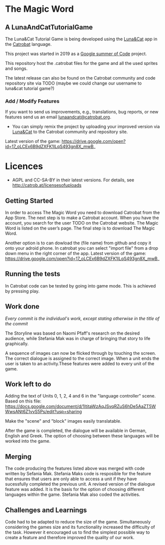 # The Magic Word
## A LunaAndCatTutorialGame

The Luna&Cat Tutorial Game is being developed using the [Luna&Cat](https://catrob.at/luna) app in the [Catrobat](https://www.catrobat.org/) language. 

This project was started in 2019 as a [Google summer of Code](https://summerofcode.withgoogle.com/) project.

This repository host the .catrobat files for the game and all the used sprites and songs.

The latest release can also be found on the Catrobat community and code repository site via TODO (maybe we could change our username to luna&cat tutorial game?)

### Add / Modify Features ###

If you want to send us improvements, e.g., translations, bug reports, or new features send us an email [lunaandcat@catrobat.org](mailto:lunaandcat@catrobat.org). 


* You can simply remix the project by uploading your improved version via [Luna&Cat](https://catrob.at/luna) to the Catrobat community and repository site.

Latest version of the game: https://drive.google.com/open?id=17_oLCEx6B9dZXFK1lLqS493gn8X_mwB_

# Licences #

* AGPL and CC-SA-BY in their latest versions. For details, see http://catrob.at/licensesofuploads


## Getting Started

In order to access The Magic Word you need to download Catrobat from the App Store. 
The next step is to make a Catrobat account. When you have the account, you search
for the user TODO on the Catrobat website. The Magic Word is listed on the user’s page.
The final step is to download The Magic Word.

Another option is to can dowload the (file name) from github and copy it onto your adroid phone.
In catrobat you can select "import file" from a drop down menu in the right corner of the 
app.
Latest version of the game: https://drive.google.com/open?id=17_oLCEx6B9dZXFK1lLqS493gn8X_mwB_

## Running the tests

In Catrobat code can be tested by going into game mode. 
This is achieved by pressing play.

## Work done 

 _Every commit is the individual's work, except stating otherwise in the title of the commit_

The Storyline was based on Naomi Pfaff's research on the desired audience, while Stefania Mak
was in charge of bringing that story to life graphically.

A sequence of images can now be flicked through by touching the screen.
The correct dialogue is assigned to the correct image. When a unit ends
the user is taken to an activity.These features were added to
every unit of the game. 

## Work left to do 

Adding the text of Units 0, 1, 2, 4 and 6 in the "language controller" scene. 
Based on this file: https://docs.google.com/document/d/1ItitaWzAqJSvqRZuS6hDe5AaZT5WWwsANt6Z1vvS5Ps/edit?usp=sharing

Make the "scene" and "block" images easily translatable.

After the game is completed, the dialogue will be available in German, English and Greek. 
The option of choosing between these languages will be worked
into the game.

## Merging

The code producing the features listed above was merged with code written
by Sefania Mak. Stefania Maks code is resposible for the feature that ensures
that users are only able to access a unit if they have sucessfully completed
the previous unit. A revised version of the dialogue feature was added. It
is the basis for the option of choosing different languages within the game.
Stefania Mak also coded the activities.

## Challenges and Learnings

Code had to be adapted to reduce the size of the game. Simultaneously 
considering the games size and its functionality increased the difficulty 
of the task. However it encouraged us to find the simplest possible way
to create a feature and therefore improved the quality of our work.






